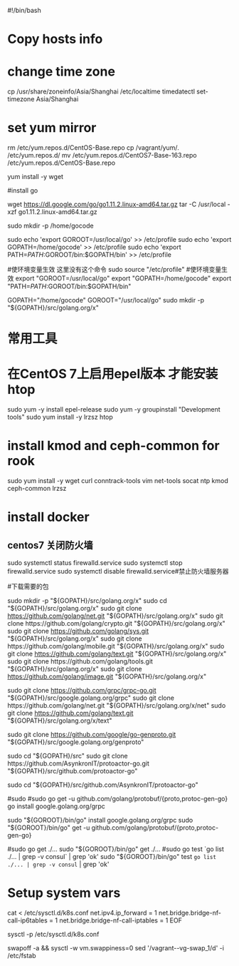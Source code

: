 #!/bin/bash

# Copy hosts info


# change time zone
cp /usr/share/zoneinfo/Asia/Shanghai /etc/localtime
timedatectl set-timezone Asia/Shanghai
# set yum mirror
rm /etc/yum.repos.d/CentOS-Base.repo
cp /vagrant/yum/*.* /etc/yum.repos.d/
mv /etc/yum.repos.d/CentOS7-Base-163.repo /etc/yum.repos.d/CentOS-Base.repo

yum install -y wget

#install go 

wget https://dl.google.com/go/go1.11.2.linux-amd64.tar.gz
tar -C /usr/local -xzf go1.11.2.linux-amd64.tar.gz

sudo mkdir -p /home/gocode

sudo echo 'export GOROOT=/usr/local/go' >> /etc/profile
sudo echo 'export GOPATH=/home/gocode' >> /etc/profile
sudo echo 'export PATH=$PATH:$GOROOT/bin:$GOPATH/bin' >> /etc/profile


#使环境变量生效 这里没有这个命令
sudo source "/etc/profile"
#使环境变量生效
export "GOROOT=/usr/local/go"
export "GOPATH=/home/gocode"
export "PATH=$PATH:$GOROOT/bin:$GOPATH/bin"

GOPATH="/home/gocode"
GOROOT="/usr/local/go"
sudo mkdir -p "${GOPATH}/src/golang.org/x"




# 常用工具
# 在CentOS 7上启用epel版本 才能安装 htop 
sudo yum -y install epel-release
sudo yum -y groupinstall "Development tools"
sudo yum install -y lrzsz htop


# install  kmod and ceph-common for rook
sudo yum install -y wget curl conntrack-tools vim net-tools socat ntp kmod ceph-common lrzsz


# install docker








## centos7 关闭防火墙
sudo systemctl status firewalld.service
sudo systemctl stop firewalld.service
sudo systemctl disable firewalld.service#禁止防火墙服务器

#下载需要的包

sudo mkdir -p "${GOPATH}/src/golang.org/x"
sudo cd "${GOPATH}/src/golang.org/x"
sudo git clone https://github.com/golang/net.git "${GOPATH}/src/golang.org/x"
sudo git clone https://github.com/golang/crypto.git "${GOPATH}/src/golang.org/x"
sudo git clone https://github.com/golang/sys.git "${GOPATH}/src/golang.org/x"
sudo git clone https://github.com/golang/mobile.git "${GOPATH}/src/golang.org/x"
sudo git clone https://github.com/golang/text.git "${GOPATH}/src/golang.org/x"
sudo git clone https://github.com/golang/tools.git "${GOPATH}/src/golang.org/x"
sudo git clone https://github.com/golang/image.git "${GOPATH}/src/golang.org/x"

sudo git clone https://github.com/grpc/grpc-go.git "${GOPATH}/src/google.golang.org/grpc"
sudo git clone https://github.com/golang/net.git "${GOPATH}/src/golang.org/x/net"
sudo git clone https://github.com/golang/text.git "${GOPATH}/src/golang.org/x/text"

sudo git clone https://github.com/google/go-genproto.git "${GOPATH}/src/google.golang.org/genproto"

sudo cd "${GOPATH}/src"
sudo git clone https://github.com/AsynkronIT/protoactor-go.git "${GOPATH}/src/github.com/protoactor-go"

sudo cd "${GOPATH}/src/github.com/AsynkronIT/protoactor-go"

#sudo 
#sudo 
go get -u github.com/golang/protobuf/{proto,protoc-gen-go}
go install google.golang.org/grpc

sudo "${GOROOT}/bin/go" install google.golang.org/grpc
sudo "${GOROOT}/bin/go" get -u github.com/golang/protobuf/{proto,protoc-gen-go}

#sudo go get ./...
sudo "${GOROOT}/bin/go" get ./...
#sudo go test `go list ./... | grep -v consul` | grep 'ok' 
sudo "${GOROOT}/bin/go" test `go list ./... | grep -v consul` | grep 'ok' 

# Setup system vars
cat <<EOF > /etc/sysctl.d/k8s.conf
net.ipv4.ip_forward = 1
net.bridge.bridge-nf-call-ip6tables = 1
net.bridge.bridge-nf-call-iptables = 1
EOF

sysctl -p /etc/sysctl.d/k8s.conf

swapoff -a && sysctl -w vm.swappiness=0
sed '/vagrant--vg-swap_1/d' -i  /etc/fstab
<!--stackedit_data:
eyJoaXN0b3J5IjpbLTIzMzE5ODgyNywzODk2MDE1NDVdfQ==
-->